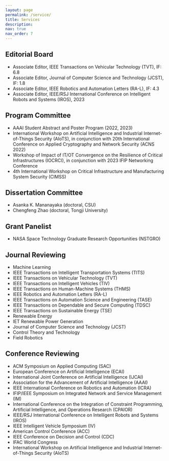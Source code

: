 ```yaml
---
layout: page
permalink: /service/
title: Services
description: 
nav: true
nav_order: 7
---
```


## Editorial Board
* Associate Editor, IEEE Transactions on Vehicular Technology (TVT), IF: 6.8
* Associate Editor, Journal of Computer Science and Technology (JCST), IF: 1.8
* Associate Editor, IEEE Robotics and Automation Letters (RA-L), IF: 4.3
* Associate Editor, IEEE/RSJ International Conference on Intelligent Robots and Systems (IROS), 2023

## Program Committee

* AAAI Student Abstract and Poster Program (2022, 2023)
* International Workshop on Artificial Intelligence and Industrial Internet-of-Things Security (AIoTS), in conjunction with 20th International Conference on Applied Cryptography and Network Security (ACNS 2022)
* Workshop of Impact of IT/OT Convergence on the Resilience of Critical Infrastructures (IOCRCI), in conjunction with 2023 IFIP Networking Conference
* 4th International Workshop on Critical Infrastructure and Manufacturing System Security (CIMSS)

## Dissertation Committee

* Asanka K. Mananayaka (doctoral, CSU)
* Chengfeng Zhao (doctoral, Tongji University)

## Grant Panelist

* NASA Space Technology Graduate Research Opportunities (NSTGRO)

## Journal Reviewing

* Machine Learning
* IEEE Transactions on Intelligent Transportation Systems (TITS)
* IEEE Transactions on Vehicular Technology (TVT)
* IEEE Transactions on Intelligent Vehicles (TIV)
* IEEE Transactions on Human-Machine Systems (THMS)
* IEEE Robotics and Automation Letters (RA-L)
* IEEE Transactions on Automation Science and Engineering (TASE)
* IEEE Transactions on Dependable and Secure Computing (TDSC)
* IEEE Transactions on Sustainable Energy (TSE)
* Renewable Energy
* IET Renewable Power Generation
* Journal of Computer Science and Technology (JCST)
* Control Theory and Technology
* Field Robotics

## Conference Reviewing

* ACM Symposium on Applied Computing (SAC)
* European Conference on Artificial Intelligence (ECAI)
* International Joint Conference on Artificial Intelligence (IJCAI)
* Association for the Advancement of Artificial Intelligence (AAAI)
* IEEE International Conference on Robotics and Automation (ICRA)
* IFIP/IEEE Symposium on Integrated Network and Service Management (IM)
* International Conference on the Integration of Constraint Programming, Artificial Intelligence, and Operations Research (CPAIOR)
* IEEE/RSJ International Conference on Intelligent Robots and Systems (IROS)
* IEEE Intelligent Vehicle Symposium (IV)
* American Control Conference (ACC)
* IEEE Conference on Decision and Control (CDC)
* IFAC World Congress
* International Workshop on Artificial Intelligence and Industrial Internet-of-Things Security (AIoTS)
